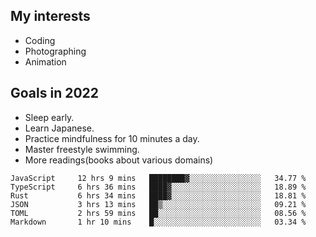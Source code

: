 ## My interests

- Coding
- Photographing
- Animation

## Goals in 2022

- Sleep early.
- Learn Japanese.
- Practice mindfulness for 10 minutes a day.
- Master freestyle swimming.
- More readings(books about various domains)

<!--START_SECTION:waka-->

```text
JavaScript     12 hrs 9 mins   ████████▓░░░░░░░░░░░░░░░░   34.77 %
TypeScript     6 hrs 36 mins   ████▓░░░░░░░░░░░░░░░░░░░░   18.89 %
Rust           6 hrs 34 mins   ████▓░░░░░░░░░░░░░░░░░░░░   18.81 %
JSON           3 hrs 13 mins   ██▒░░░░░░░░░░░░░░░░░░░░░░   09.21 %
TOML           2 hrs 59 mins   ██░░░░░░░░░░░░░░░░░░░░░░░   08.56 %
Markdown       1 hr 10 mins    █░░░░░░░░░░░░░░░░░░░░░░░░   03.34 %
```

<!--END_SECTION:waka-->
